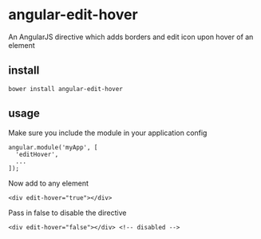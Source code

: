 angular-edit-hover
==================

An AngularJS directive which adds borders and edit icon upon hover of an element

install
-------

```
bower install angular-edit-hover
```

usage
-----

Make sure you include the module in your application config

```
angular.module('myApp', [
  'editHover',
  ...
]);
```

Now add to any element

```
<div edit-hover="true"></div>
```

Pass in false to disable the directive

```
<div edit-hover="false"></div> <!-- disabled -->
```
